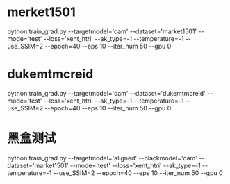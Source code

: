 
# merket1501
python train_grad.py   --targetmodel='cam'   --dataset='market1501'  --mode='test'   --loss='xent_htri'   --ak_type=-1   --temperature=-1   --use_SSIM=2   --epoch=40 --eps 10 --iter_num 50 --gpu 0
# dukemtmcreid
python train_grad.py   --targetmodel='cam'   --dataset='dukemtmcreid'   --mode='test'   --loss='xent_htri'   --ak_type=-1   --temperature=-1   --use_SSIM=2   --epoch=40 --eps 10 --iter_num 50 --gpu 0
# 黑盒测试
python train_grad.py   --targetmodel='aligned' --blackmodel='cam'   --dataset='market1501'  --mode='test'   --loss='xent_htri'   --ak_type=-1   --temperature=-1   --use_SSIM=2   --epoch=40 --eps 10 --iter_num 50 --gpu 0